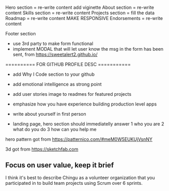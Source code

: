 Hero section = re-write content add viginette
About section = re-write content
Skills section = re-write content
Projects section = fill the data
Roadmap = re-write content MAKE RESPONSIVE
Endorsements = re-write content

Footer section

- use 3rd party to make form functional
- implement MODAL that will let user know the msg in the form has been sent, from https://sweetalert2.github.io/

========== FOR GITHUB PROFILE DESC ===========

- add Why I Code section to your github
- add emotional intelligence as strong point
- add user stories image to readmes for featured projects
- emphasize how you have experience building production level apps
- write about yourself in first person

- landing page, hero section should immediatelly answer
  1 who you are
  2 what do you do
  3 how can you help me

hero pattern got from
https://patternico.com/#meM0W5EUKUjVsnNY

3d got from
https://sketchfab.com

## Focus on user value, keep it brief

I think it's best to describe Chingu as a volunteer organization that you participated in to build team projects using Scrum over 6 sprints.
